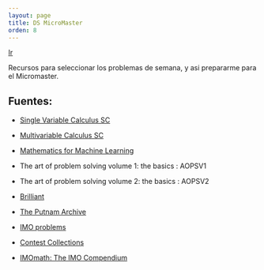 ```yaml
---
layout: page
title: DS MicroMaster
orden: 8
---
```


[Ir](https://www.edx.org/es/micromasters/mitx-statistics-and-data-science)

<div class="message">
    Recursos para seleccionar los problemas de semana,
    y asi prepararme para el Micromaster.
</div>

## Fuentes:

- [Single Variable Calculus SC](https://ocw.mit.edu/courses/mathematics/18-01sc-single-variable-calculus-fall-2010/)

- [Multivariable Calculus SC](https://ocw.mit.edu/courses/mathematics/18-02sc-multivariable-calculus-fall-2010/)

- [Mathematics for Machine Learning](https://blog.dbremont.dev/libros/2020/04/02/mathematics-for-machine-learning/)

- The art of problem solving volume 1: the basics : AOPSV1

- The art of problem solving volume 2: the basics : AOPSV2

- [Brilliant](https://brilliant.org)

- [The Putnam Archive](https://kskedlaya.org/putnam-archive/)

- [IMO problems](https://prase.cz/kalva/imo.html)

- [Contest Collections](https://artofproblemsolving.com/community/c13_contest_collections)

- [IMOmath: The IMO Compendium](https://www.imomath.com/index.php)
